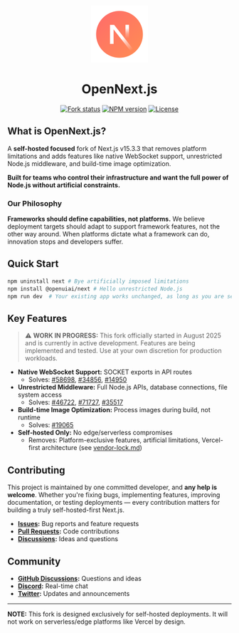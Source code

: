 <div align="center">
  <a href="https://github.com/openuiai/next.js">
    <img alt="OpenNext.js logo" src="assets/OpenNext.js.png" height="128">
  </a>
  <h1>OpenNext.js</h1>

<a href="https://github.com/openuiai/next.js"><img alt="Fork status" src="https://img.shields.io/badge/FORK-Self%20Hosted%20First-green.svg?style=for-the-badge&labelColor=000"></a>
<a href="https://www.npmjs.com/package/@openuiai/next"><img alt="NPM version" src="https://img.shields.io/badge/NPM-@openuiai/next-blue.svg?style=for-the-badge&labelColor=000000"></a>
<a href="https://github.com/openuiai/next.js/blob/main/license.md"><img alt="License" src="https://img.shields.io/npm/l/next.svg?style=for-the-badge&labelColor=000000"></a>

</div>

## What is OpenNext.js?

A **self-hosted focused** fork of Next.js v15.3.3 that removes platform limitations and adds features like native WebSocket support, unrestricted Node.js middleware, and build-time image optimization.

**Built for teams who control their infrastructure and want the full power of Node.js without artificial constraints.**

### Our Philosophy

**Frameworks should define capabilities, not platforms.** We believe deployment targets should adapt to support framework features, not the other way around. When platforms dictate what a framework can do, innovation stops and developers suffer.

## Quick Start

```bash
npm uninstall next # Bye artificially imposed limitations
npm install @openuiai/next # Hello unrestricted Node.js
npm run dev  # Your existing app works unchanged, as long as you are self-hosting
```

## Key Features

> ⚠️ **WORK IN PROGRESS:** This fork officially started in August 2025 and is currently in active development. Features are being implemented and tested. Use at your own discretion for production workloads.

- **Native WebSocket Support:** SOCKET exports in API routes
  - Solves: [#58698](https://github.com/vercel/next.js/discussions/58698), [#34856](https://github.com/vercel/next.js/discussions/34856), [#14950](https://github.com/vercel/next.js/discussions/14950)
- **Unrestricted Middleware:** Full Node.js APIs, database connections, file system access
  - Solves: [#46722](https://github.com/vercel/next.js/discussions/46722), [#71727](https://github.com/vercel/next.js/discussions/71727), [#35517](https://github.com/vercel/next.js/discussions/35517)
- **Build-time Image Optimization:** Process images during build, not runtime
  - Solves: [#19065](https://github.com/vercel/next.js/discussions/19065)
- **Self-hosted Only:** No edge/serverless compromises
  - Removes: Platform-exclusive features, artificial limitations, Vercel-first architecture (see [vendor-lock.md](vendor-lock.md))

<!-- ## Documentation

- **[Full Documentation](README.md):** Complete feature overview and philosophy
- **[Technical Details](CONTEXT.md):** Implementation specifics and migration guides
- **[GitHub Issues](https://github.com/openuiai/next.js/issues):** Bug reports and feature requests -->

## Contributing

This project is maintained by one committed developer, and **any help is welcome**. Whether you're fixing bugs, implementing features, improving documentation, or testing deployments — every contribution matters for building a truly self-hosted-first Next.js.

- **[Issues](https://github.com/openuiai/next.js/issues):** Bug reports and feature requests
- **[Pull Requests](https://github.com/openuiai/next.js/pulls):** Code contributions
- **[Discussions](https://github.com/openuiai/next.js/discussions):** Ideas and questions

## Community

- **[GitHub Discussions](https://github.com/openuiai/next.js/discussions):** Questions and ideas
- **[Discord](https://discord.gg/c6vdcZnw):** Real-time chat
- **[Twitter](https://twitter.com/celicoo):** Updates and announcements

---

**NOTE:** This fork is designed exclusively for self-hosted deployments. It will not work on serverless/edge platforms like Vercel by design.
